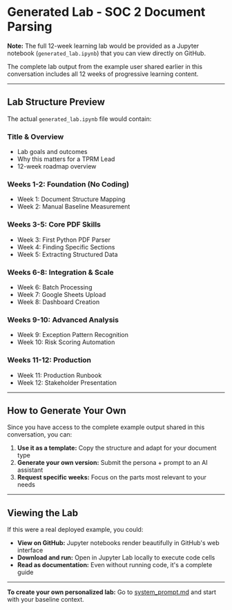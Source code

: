 # Generated Lab - SOC 2 Document Parsing

**Note:** The full 12-week learning lab would be provided as a Jupyter notebook (`generated_lab.ipynb`) that you can view directly on GitHub.

The complete lab output from the example user shared earlier in this conversation includes all 12 weeks of progressive learning content.

---

## Lab Structure Preview

The actual `generated_lab.ipynb` file would contain:

### Title & Overview
- Lab goals and outcomes
- Why this matters for a TPRM Lead
- 12-week roadmap overview

### Weeks 1-2: Foundation (No Coding)
- Week 1: Document Structure Mapping
- Week 2: Manual Baseline Measurement

### Weeks 3-5: Core PDF Skills
- Week 3: First Python PDF Parser
- Week 4: Finding Specific Sections
- Week 5: Extracting Structured Data

### Weeks 6-8: Integration & Scale
- Week 6: Batch Processing
- Week 7: Google Sheets Upload
- Week 8: Dashboard Creation

### Weeks 9-10: Advanced Analysis
- Week 9: Exception Pattern Recognition
- Week 10: Risk Scoring Automation

### Weeks 11-12: Production
- Week 11: Production Runbook
- Week 12: Stakeholder Presentation

---

## How to Generate Your Own

Since you have access to the complete example output shared in this conversation, you can:

1. **Use it as a template:** Copy the structure and adapt for your document type
2. **Generate your own version:** Submit the persona + prompt to an AI assistant
3. **Request specific weeks:** Focus on the parts most relevant to your needs

---

## Viewing the Lab

If this were a real deployed example, you could:

- **View on GitHub:** Jupyter notebooks render beautifully in GitHub's web interface
- **Download and run:** Open in Jupyter Lab locally to execute code cells
- **Read as documentation:** Even without running code, it's a complete guide

---

**To create your own personalized lab:** Go to [system_prompt.md](../../system_prompt.md) and start with your baseline context.
